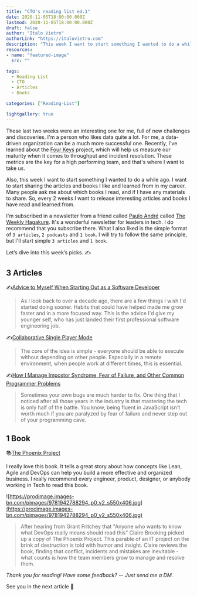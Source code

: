 ```yaml
---
title: "CTO's reading list ed.1"
date: 2020-11-05T18:00:00.000Z
lastmod: 2020-11-05T18:00:00.000Z
draft: false
author: "Italo Vietro"
authorLink: "https://italovietro.com"
description: "This week I want to start something I wanted to do a while ago. I want to start sharing the articles and books I like and learned from in my career. Many people ask me about which books I read, and if I have any materials to share. So, every 2 weeks I want to release interesting articles and books I have read and learned from."
resources:
- name: "featured-image"
  src: ""

tags:
  - Reading List
  - CTO
  - Articles
  - Books

categories: ["Reading-List"]

lightgallery: true
---
```


These last two weeks were an interesting one for me, full of new challenges and discoveries. I'm a person who likes data quite a lot. For me, a data-driven organization can be a much more successful one. Recently, I've learned about the [Four Keys](https://cloud.google.com/blog/products/devops-sre/using-the-four-keys-to-measure-your-devops-performance) project, which will help us measure our maturity when it comes to throughput and incident resolution. These metrics are the key for a high performing team, and that's where I want to take us.

Also, this week I want to start something I wanted to do a while ago. I want to start sharing the articles and books I like and learned from in my career. Many people ask me about which books I read, and if I have any materials to share. So, every 2 weeks I want to release interesting articles and books I have read and learned from.

I'm subscribed in a newsletter from a friend called [Paulo André](https://twitter.com/prla) called [The Weekly Hagakure](https://hagakure.substack.com/). It's a wonderful newsletter for leaders in tech. I do recommend that you subscribe there. What I also liked is the simple format of `3 articles`, `2 podcasts` and `1 book`. I will try to follow the same principle, but I'll start simple `3 articles` and `1 book`.

Let’s dive into this week’s picks. ✍️

## 3 Articles

✍️[Advice to Myself When Starting Out as a Software Developer](https://blog.pragmaticengineer.com/advice-to-myself-when-starting-as-a-software-developer/)

> As I look back to over a decade ago, there are a few things I wish I'd started doing sooner. Habits that could have helped made me grow faster and in a more focused way. This is the advice I'd give my younger self, who has just landed their first professional software engineering job.

✍️[Collaborative Single Player Mode](https://blog.rstankov.com/collaborative-single-player-mode/)

> The core of the idea is simple - everyone should be able to execute without depending on other people. Especially in a remote environment, when people work at different times, this is essential.

✍️[How I Manage Impostor Syndrome, Fear of Failure, and Other Common Programmer Problems](https://dev.to/vtrpldn/how-i-manage-impostor-syndrome-fear-of-failure-and-other-common-programmer-problems-3nk6)

> Sometimes your own bugs are much harder to fix.
One thing that I noticed after all those years in the industry is that mastering the tech is only half of the battle. You know, being fluent in JavaScript isn't worth much if you are paralyzed by fear of failure and never step out of your programming cave.

## 1 Book

📚[The Phoenix Project](https://amzn.to/3kyPsVU)

I really love this book. It tells a great story about how concepts like Lean, Agile and DevOps can help you build a more effective and organized business. I really recommend every engineer, product, designer, or anybody working in Tech to read this book.

![https://prodimage.images-bn.com/pimages/9781942788294_p0_v2_s550x406.jpg](https://prodimage.images-bn.com/pimages/9781942788294_p0_v2_s550x406.jpg)

> After hearing from Grant Fritchey that "Anyone who wants to know what DevOps really means should read this" Claire Brooking picked up a copy of The Phoenix Project. This parable of an IT project on the brink of destruction is told with humor and insight. Claire reviews the book, finding that conflict, incidents and mistakes are inevitable - what counts is how the team members grow to manage and resolve them.

*Thank you for reading! Have some feedback? -- Just send me a DM.*

See you in the next article 👋

